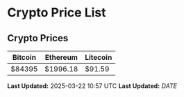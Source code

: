# Crypto Price List

## Crypto Prices
| Bitcoin | Ethereum | Litecoin |
| ------- | -------- | -------- |
| $84395 | $1996.18 | $91.59 |
**Last Updated:** 2025-03-22 10:57 UTC
**Last Updated:** $DATE$
